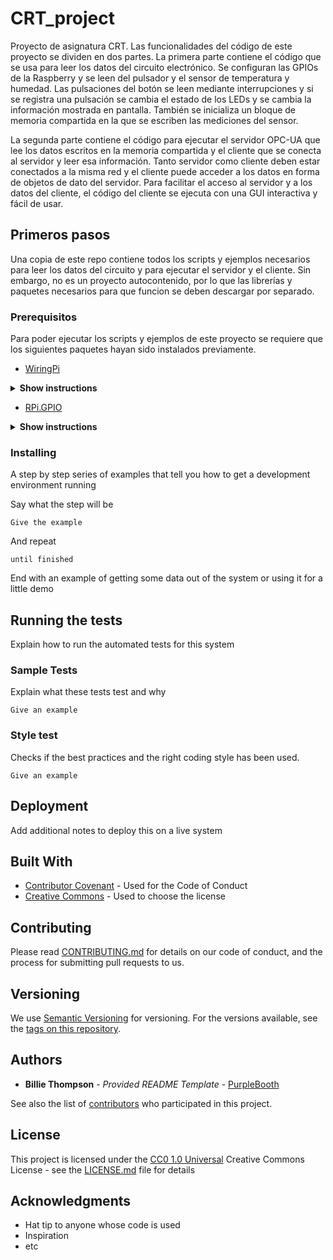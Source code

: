 # CRT_project

Proyecto de asignatura CRT. Las funcionalidades del código de este proyecto se dividen en dos partes. La primera parte contiene el código que se usa para leer los datos del circuito electrónico. Se configuran las GPIOs de la Raspberry y se leen del pulsador y el sensor de temperatura y humedad. Las pulsaciones del botón se leen mediante interrupciones y si se registra una pulsación se cambia el estado de los LEDs y se cambia la información mostrada en pantalla. También se inicializa un bloque de memoria compartida en la que se escriben las mediciones del sensor.

La segunda parte contiene el código para ejecutar el servidor OPC-UA que lee los datos escritos en la memoria compartida y el cliente que se conecta al servidor y leer esa información. Tanto servidor como cliente deben estar conectados a la misma red y el cliente puede acceder a los datos en forma de objetos de dato del servidor. Para facilitar el acceso al servidor y a los datos del cliente, el código del cliente se ejecuta con una GUI interactiva y fácil de usar.

## Primeros pasos

Una copia de este repo contiene todos los scripts y ejemplos necesarios para leer los datos del circuito y para ejecutar el servidor y el cliente. Sin embargo, no es un proyecto autocontenido, por lo que las librerías y paquetes necesarios para que funcion se deben descargar por separado.

### Prerequisitos

Para poder ejecutar los scripts y ejemplos de este proyecto se requiere que los siguientes paquetes hayan sido instalados previamente.
- [WiringPi](https://github.com/WiringPi/WiringPi)

<details><summary><b>Show instructions</b></summary>

1. Actualizar paquete apt:

```sh
sudo apt-get update
````

2. Clonar repositorio WiringPi:

```sh
git clone https://github.com/WiringPi/WiringPi
````

3. Cambiar al repositorio y ejecutar:

```sh
cd WiringPi
./build
```

</details>

- [RPi.GPIO](http://sourceforge.net/projects/raspberry-gpio-python/)

<details><summary><b>Show instructions</b></summary>

1. Actualizar pip:

 ```sh
 pip install --upgrade pip
 ````

2. Instalar paquete:

```sh
pip install RPi.GPIO
```

</details>


### Installing

A step by step series of examples that tell you how to get a development
environment running

Say what the step will be

    Give the example

And repeat

    until finished

End with an example of getting some data out of the system or using it
for a little demo

## Running the tests

Explain how to run the automated tests for this system

### Sample Tests

Explain what these tests test and why

    Give an example

### Style test

Checks if the best practices and the right coding style has been used.

    Give an example

## Deployment

Add additional notes to deploy this on a live system

## Built With

  - [Contributor Covenant](https://www.contributor-covenant.org/) - Used
    for the Code of Conduct
  - [Creative Commons](https://creativecommons.org/) - Used to choose
    the license

## Contributing

Please read [CONTRIBUTING.md](CONTRIBUTING.md) for details on our code
of conduct, and the process for submitting pull requests to us.

## Versioning

We use [Semantic Versioning](http://semver.org/) for versioning. For the versions
available, see the [tags on this
repository](https://github.com/PurpleBooth/a-good-readme-template/tags).

## Authors

  - **Billie Thompson** - *Provided README Template* -
    [PurpleBooth](https://github.com/PurpleBooth)

See also the list of
[contributors](https://github.com/PurpleBooth/a-good-readme-template/contributors)
who participated in this project.

## License

This project is licensed under the [CC0 1.0 Universal](LICENSE.md)
Creative Commons License - see the [LICENSE.md](LICENSE.md) file for
details

## Acknowledgments

  - Hat tip to anyone whose code is used
  - Inspiration
  - etc
